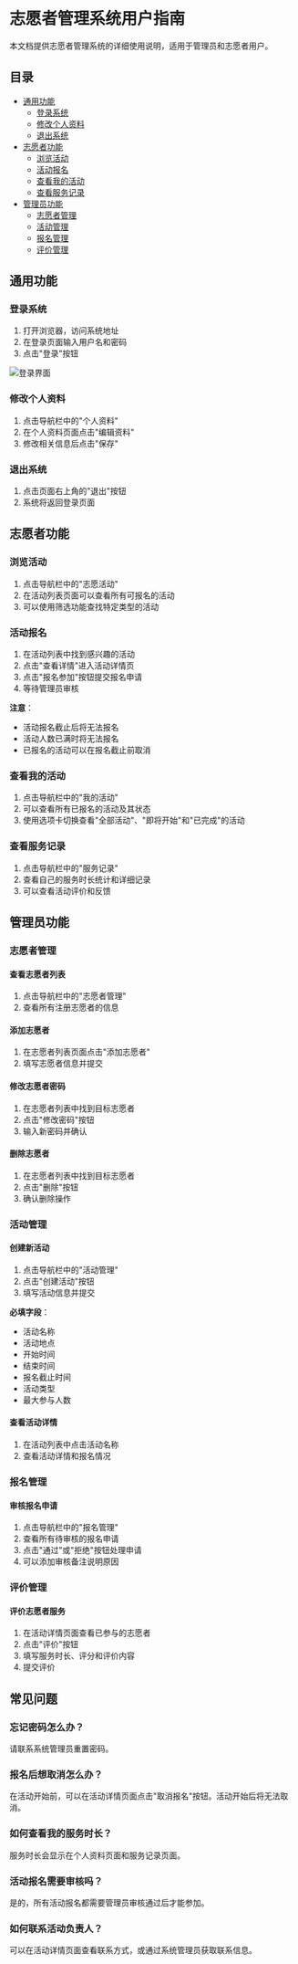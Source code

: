 # 志愿者管理系统用户指南

本文档提供志愿者管理系统的详细使用说明，适用于管理员和志愿者用户。

## 目录

- [通用功能](#通用功能)
  - [登录系统](#登录系统)
  - [修改个人资料](#修改个人资料)
  - [退出系统](#退出系统)
- [志愿者功能](#志愿者功能)
  - [浏览活动](#浏览活动)
  - [活动报名](#活动报名)
  - [查看我的活动](#查看我的活动)
  - [查看服务记录](#查看服务记录)
- [管理员功能](#管理员功能)
  - [志愿者管理](#志愿者管理)
  - [活动管理](#活动管理)
  - [报名管理](#报名管理)
  - [评价管理](#评价管理)

## 通用功能

### 登录系统

1. 打开浏览器，访问系统地址
2. 在登录页面输入用户名和密码
3. 点击"登录"按钮

![登录界面](images/login.png)

### 修改个人资料

1. 点击导航栏中的"个人资料"
2. 在个人资料页面点击"编辑资料"
3. 修改相关信息后点击"保存"

### 退出系统

1. 点击页面右上角的"退出"按钮
2. 系统将返回登录页面

## 志愿者功能

### 浏览活动

1. 点击导航栏中的"志愿活动"
2. 在活动列表页面可以查看所有可报名的活动
3. 可以使用筛选功能查找特定类型的活动

### 活动报名

1. 在活动列表中找到感兴趣的活动
2. 点击"查看详情"进入活动详情页
3. 点击"报名参加"按钮提交报名申请
4. 等待管理员审核

**注意**：
- 活动报名截止后将无法报名
- 活动人数已满时将无法报名
- 已报名的活动可以在报名截止前取消

### 查看我的活动

1. 点击导航栏中的"我的活动"
2. 可以查看所有已报名的活动及其状态
3. 使用选项卡切换查看"全部活动"、"即将开始"和"已完成"的活动

### 查看服务记录

1. 点击导航栏中的"服务记录"
2. 查看自己的服务时长统计和详细记录
3. 可以查看活动评价和反馈

## 管理员功能

### 志愿者管理

#### 查看志愿者列表

1. 点击导航栏中的"志愿者管理"
2. 查看所有注册志愿者的信息

#### 添加志愿者

1. 在志愿者列表页面点击"添加志愿者"
2. 填写志愿者信息并提交

#### 修改志愿者密码

1. 在志愿者列表中找到目标志愿者
2. 点击"修改密码"按钮
3. 输入新密码并确认

#### 删除志愿者

1. 在志愿者列表中找到目标志愿者
2. 点击"删除"按钮
3. 确认删除操作

### 活动管理

#### 创建新活动

1. 点击导航栏中的"活动管理"
2. 点击"创建活动"按钮
3. 填写活动信息并提交

**必填字段**：
- 活动名称
- 活动地点
- 开始时间
- 结束时间
- 报名截止时间
- 活动类型
- 最大参与人数

#### 查看活动详情

1. 在活动列表中点击活动名称
2. 查看活动详情和报名情况

### 报名管理

#### 审核报名申请

1. 点击导航栏中的"报名管理"
2. 查看所有待审核的报名申请
3. 点击"通过"或"拒绝"按钮处理申请
4. 可以添加审核备注说明原因

### 评价管理

#### 评价志愿者服务

1. 在活动详情页面查看已参与的志愿者
2. 点击"评价"按钮
3. 填写服务时长、评分和评价内容
4. 提交评价

## 常见问题

### 忘记密码怎么办？

请联系系统管理员重置密码。

### 报名后想取消怎么办？

在活动开始前，可以在活动详情页面点击"取消报名"按钮。活动开始后将无法取消。

### 如何查看我的服务时长？

服务时长会显示在个人资料页面和服务记录页面。

### 活动报名需要审核吗？

是的，所有活动报名都需要管理员审核通过后才能参加。

### 如何联系活动负责人？

可以在活动详情页面查看联系方式，或通过系统管理员获取联系信息。 